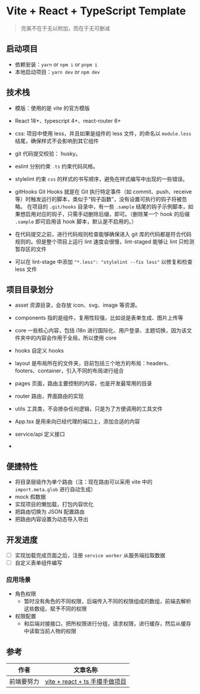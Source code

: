 # Vite + React + TypeScript Template

> 完美不在于无以附加，而在于无可删减

## 启动项目

- 依赖安装：`yarn` or `npm i` or `pnpm i`
- 本地启动项目：`yarn dev` or `npm dev`

## 技术栈

- 模版：使用的是 vite 的官方模版
- React 18+、typescript 4+、react-router 6+
- css: 项目中使用 less，并且如果是组件的 less 文件，的命名以 `module.less` 结尾，确保样式不会影响到其它组件
- git 代码提交校验： husky。
- eslint 分别约束 `.ts` 约束代码风格。
- stylelint 约束 `css` 的样式的书写顺序，避免在样式编写中出现的一些错误。

- gitHooks Git Hooks 就是在 Git 执行特定事件（如 commit、push、receive 等）时触发运行的脚本，类似于“钩子函数”，没有设置可执行的钩子将被忽略。
  在项目的 `.git/hooks` 目录中，有一些 `.sample` 结尾的钩子示例脚本，如果想启用对应的钩子，只需手动删除后缀，即可。（删除某一个 hook 的后缀 `.sample` 即可启用该 hook 脚本，默认是不启用的。）
- 在代码提交之前，进行代码规则检查能够确保进入 git 库的代码都是符合代码规则的。但是整个项目上运行 lint 速度会很慢，lint-staged 能够让 lint 只检测暂存区的文件
- 可以在 lint-stage 中添加 `"*.less": "stylelint --fix less"` 以修复和检查 less 文件

## 项目目录划分

- asset 资源目录，会存放 icon、svg、image 等资源。
- components 指的是组件，复用性较强，比如说是表单生成、图片上传等
- core 一些核心内容，包括 i18n 进行国际化、用户登录、主题切换，因为该文件夹中的内容会作用于全局，所以使用 core
- hooks 自定义 hooks
- layout 是布局所在的文件夹，目前包括三个地方的布局：headers、footers、container，引入不同的布局进行组合
- pages 页面，路由主要控制的内容，也是开发最常用的目录
- router 路由，界面路由的实现
- utils 工具类，不会掺杂任何逻辑，只是为了方便调用的工具文件
- App.tsx 是用来向已经代理的端口上，添加合适的内容

- service/api 定义接口
-

## 便捷特性

- 将目录层级作为单个路由（注：现在路由可以采用 vite 中的 `import.meta.glob` 进行自动生成）
- mock 假数据
- 实现项目的懒加载，打包内容优化
- 把路由切换为 JSON 配置路由
- 把路由内容设置为动态导入导出

## 开发进度

- [ ] 实现加载完成页面之后，注册 `service worker` 从服务端拉取数据
- [ ] 自定义表单组件编写

### 应用场景

- 角色权限
  - 暂时没有角色的不同权限，后端传入不同的权限组成的数组，前端去解析这些数组，赋予不同的权限
- 权限配置
  - 和后端对接接口，把所权限进行分组，请求权限，进行缓存，然后从缓存中读取当前人物的权限

## 参考

| 作者       | 文章名称                                                                  |
| ---------- | ------------------------------------------------------------------------- |
| 前端要努力 | [vite + react + ts 手摸手做项目](https://juejin.cn/user/1943592288395479) |
